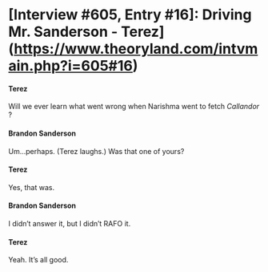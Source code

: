 # [Interview #605, Entry #16]: Driving Mr. Sanderson - Terez](https://www.theoryland.com/intvmain.php?i=605#16)

#### Terez

Will we ever learn what went wrong when Narishma went to fetch
*Callandor*
?

#### Brandon Sanderson

Um...perhaps. (Terez laughs.) Was that one of yours?

#### Terez

Yes, that was.

#### Brandon Sanderson

I didn’t answer it, but I didn’t RAFO it.

#### Terez

Yeah. It’s all good.

